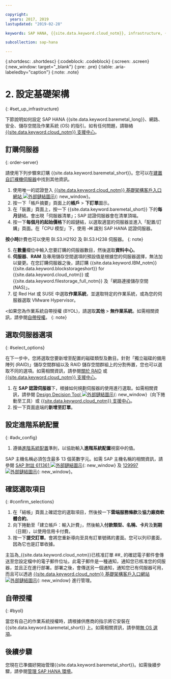 ```yaml
---

copyright:
  years: 2017, 2019
lastupdated: "2019-02-28"

keywords: SAP HANA, {{site.data.keyword.cloud_notm}}, infrastructure, {{site.data.keyword.baremetal_short}}, SAP-certified infrastructure, deployment, BYOL,

subcollection: sap-hana

---
```


{:shortdesc: .shortdesc}
{:codeblock: .codeblock}
{:screen: .screen}
{:new_window: target="_blank"}
{:pre: .pre}
{:table: .aria-labeledby="caption"}
{:note: .note}

# 2. 設定基礎架構
{: #set_up_infrastructure}

下節說明如何設定 SAP HANA {{site.data.keyword.baremetal_long}}、網路、安全、儲存空間及作業系統 (OS) 的指引。如有任何問題，請聯絡 [{{site.data.keyword.cloud_notm}} 支援中心](/docs/get-support?topic=get-support-getting-customer-support#getting-customer-support)。

## 訂購伺服器
{: order-server}

請使用下列步驟來訂購 {{site.data.keyword.baremetal_short}}。您可以在[建置自訂裸機伺服器](/docs/bare-metal?topic=bare-metal-ordering-baremetal-server#ordering-baremetal-server)中找到其他資訊。

1. 使用唯一的認證登入 [{{site.data.keyword.cloud_notm}} 基礎架構客戶入口網站 ![外部鏈結圖示](../../icons/launch-glyph.svg "外部鏈結圖示")](https://control.softlayer.com){: new_window}。
2. 按一下「帳戶摘要」頁面上的**帳戶** > **下訂單**圖示。
3. 在「裝置」頁面上，按一下 {{site.data.keyword.baremetal_short}} 下的**每月**鏈結。會出現「伺服器清單」；SAP 認證伺服器會在清單頂端。
4. 按一下**每個月的起始價格**下的超鏈結，以選取適當的伺服器並進入「配置/訂購」頁面。在「CPU 模型」下，使用 **-H** 識別 SAP HANA 認證伺服器。  

**按小時**計費也可以使用 BI.S3.H2192 及 BI.S3.H238 伺服器。
{: note}

5. 在**數量**欄位中輸入您要訂購的伺服器數目，然後選取**資料中心**。
6. **伺服器**、**RAM** 及專用儲存空間選項的預設值是根據您的伺服器選擇，無法加以變更。在您訂購伺服器之後，請訂購 {{site.data.keyword.IBM_notm}} {{site.data.keyword.blockstorageshort}} for {{site.data.keyword.cloud_notm}} 或 {{site.data.keyword.filestorage_full_notm}} 及「網路連接儲存空間 (NAS)」。
7. 從 Red Hat 或 SUSE 中選取**作業系統**，並選取特定的作業系統，或為您的伺服器選取 VMware Hypervisor。

<如果您為作業系統自帶授權 (BYOL)，請選取**其他** > **無作業系統**。如需相關資訊，請參閱[自帶授權](#byol)。
{: note}

## 選取伺服器選項
{: #select_options}

在下一步中，您將選取您要新增至配置的磁碟類型及數目。針對「獨立磁碟的備用陣列 (RAID)」儲存空間群組以及 RAID 儲存空間群組上的分割佈置，您也可以選取不同的選項。如需相關資訊，請參閱[關於 RAID](/docs/bare-metal?topic=bare-metal-about-raid#about-raid) 或 [{{site.data.keyword.cloud_notm}} 支援中心](/docs/get-support?topic=get-support-getting-customer-support#getting-customer-support)。

1. 在 **SAP 認證伺服器**下，根據如何規劃伺服器的使用進行選取。如需相關資訊，請參閱 [Design Decision Tool ![外部鏈結圖示](../../icons/launch-glyph.svg "外部鏈結圖示")](https://github.com/ibm-cloud-architecture/infrastructure-design-decision-tool){: new_window}（向下捲動至工具）或 [{{site.data.keyword.cloud_notm}} 支援中心](/docs/get-support?topic=get-support-getting-customer-support#getting-customer-support)。
2. 按一下頁面底端的**新增至訂單**。

## 設定進階系統配置
{: #adv_config}

1. 遵循[進階系統配置](/docs/bare-metal?topic=bare-metal-ordering-baremetal-server#ordering-baremetal-server)準則，以協助輸入**進階系統配置**視窗中的值。

SAP 主機名稱必須包含最多 13 個英數字元。如需 SAP 主機名稱的相關資訊，請參閱 [SAP 附註 611361 ![外部鏈結圖示](../../icons/launch-glyph.svg "外部鏈結圖示")](https://launchpad.support.sap.com/#/611361){: new_window} 及 [129997 ![外部鏈結圖示](../../icons/launch-glyph.svg "外部鏈結圖示")](https://launchpad.support.sap.com/#/129997){: new_window}。

## 確認選取項目
{: #confirm_selections}

1. 在「結帳」頁面上確認您的選取項目，然後按一下**雲端服務條款**及**協力廠商軟體合約**。
2. 向下捲動至「建立帳戶：輸入計費」，然後輸入**付款類型、名稱、卡片**及**到期**（日期），以使用信用卡付費。
3. 按一下**提交訂單**。會將您重新導向至具有訂單號碼的畫面。您可以列印畫面，因為它也是訂單收據。

主旨為_{{site.data.keyword.cloud_notm}}已核准訂單 ##_ 的確認電子郵件會傳送至您設定檔中的電子郵件位址。此電子郵件是一種通知，通知您已核准您的伺服器，並且正在進行部署。部署之後，會傳送另一個通知，通知您已有伺服器可用，而且可以透過 [{{site.data.keyword.cloud_notm}} 基礎架構客戶入口網站 ![外部鏈結圖示](../../icons/launch-glyph.svg "外部鏈結圖示")](https://control.softlayer.com){: new_window} 進行管理。

## 自帶授權
{: #byol}

當您有自己的作業系統授權時，請根據供應商的指示將它安裝在 {{site.data.keyword.baremetal_short}} 上。如需相關資訊，請參閱[無 OS 選項](/docs/bare-metal?topic=bare-metal-bm-no-os#bm-no-os)。

## 後續步驟

您現在已準備好開始管理{{site.data.keyword.baremetal_short}}。如需後續步驟，請參閱[管理 SAP HANA 環境](/docs/infrastructure/sap-hana?topic=sap-hana-manage_environment#manage_environment)。

